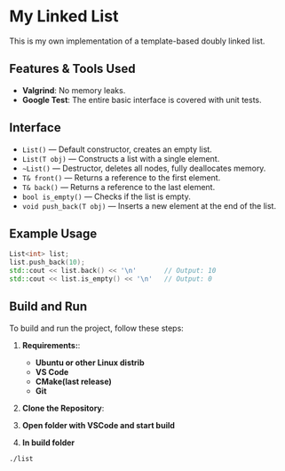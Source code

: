# My Linked List

This is my own implementation of a template-based doubly linked list.

## Features & Tools Used

- **Valgrind**: No memory leaks.
- **Google Test**: The entire basic interface is covered with unit tests.

## Interface

- `List()`                 — Default constructor, creates an empty list.
- `List(T obj)`            — Constructs a list with a single element.
- `~List()`                 — Destructor, deletes all nodes, fully deallocates memory.
- `T& front()`              — Returns a reference to the first element.
- `T& back()`               — Returns a reference to the last element.
- `bool is_empty()`         — Checks if the list is empty.
- `void push_back(T obj)`   — Inserts a new element at the end of the list.

## Example Usage

```cpp
List<int> list;
list.push_back(10);
std::cout << list.back() << '\n'       // Output: 10
std::cout << list.is_empty() << '\n'   // Output: 0
```
## Build and Run

To build and run the project, follow these steps:

1. **Requirements:**:  
   - **Ubuntu or other Linux distrib**
   - **VS Code**  
   - **CMake(last release)**  
   - **Git**

2. **Clone the Repository**:

3. **Open folder with VSCode and start build**

4. **In build folder**
```bash
./list
